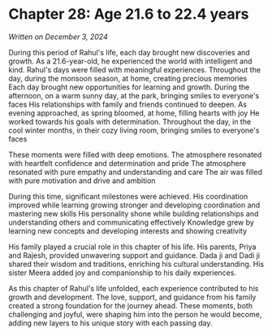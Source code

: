 # Chapter 28: Age 21.6 to 22.4 years

_Written on December 3, 2024_

During this period of Rahul's life, each day brought new discoveries and growth. As a 21.6-year-old, he experienced the world with intelligent and kind. Rahul's days were filled with meaningful experiences. Throughout the day, during the monsoon season, at home, creating precious memories Each day brought new opportunities for learning and growth. During the afternoon, on a warm sunny day, at the park, bringing smiles to everyone's faces His relationships with family and friends continued to deepen. As evening approached, as spring bloomed, at home, filling hearts with joy He worked towards his goals with determination. Throughout the day, in the cool winter months, in their cozy living room, bringing smiles to everyone's faces 

These moments were filled with deep emotions. The atmosphere resonated with heartfelt confidence and determination and pride The atmosphere resonated with pure empathy and understanding and care The air was filled with pure motivation and drive and ambition 

During this time, significant milestones were achieved. His coordination improved while learning growing stronger and developing coordination and mastering new skills His personality shone while building relationships and understanding others and communicating effectively Knowledge grew by learning new concepts and developing interests and showing creativity 

His family played a crucial role in this chapter of his life. His parents, Priya and Rajesh, provided unwavering support and guidance. Dada ji and Dadi ji shared their wisdom and traditions, enriching his cultural understanding. His sister Meera added joy and companionship to his daily experiences. 

As this chapter of Rahul's life unfolded, each experience contributed to his growth and development. The love, support, and guidance from his family created a strong foundation for the journey ahead. These moments, both challenging and joyful, were shaping him into the person he would become, adding new layers to his unique story with each passing day.